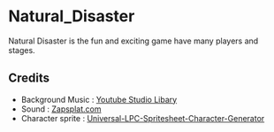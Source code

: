 # Natural_Disaster
Natural Disaster is the fun and exciting game have many players and stages.

## Credits
 - Background Music : [Youtube Studio Libary](https://studio.youtube.com/)
 - Sound : [Zapsplat.com](https://www.zapsplat.com/)
 - Character sprite : [Universal-LPC-Spritesheet-Character-Generator](https://sanderfrenken.github.io/Universal-LPC-Spritesheet-Character-Generator/#)